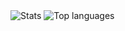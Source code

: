 
<img src="https://github-readme-stats.vercel.app/api?username=Jozo132&hide=contribs" alt="Stats"/>

<img src="https://github-readme-stats.vercel.app/api/top-langs/?username=Jozo132&layout=compact&theme=buefy" alt="Top languages"/>

<!--
**Jozo132/Jozo132** is a ✨ _special_ ✨ repository because its `README.md` (this file) appears on your GitHub profile.

Here are some ideas to get you started:

- 🔭 I’m currently working on ...
- 🌱 I’m currently learning ...
- 👯 I’m looking to collaborate on ...
- 🤔 I’m looking for help with ...
- 💬 Ask me about ...
- 📫 How to reach me: ...
- 😄 Pronouns: ...
- ⚡ Fun fact: ...
-->
